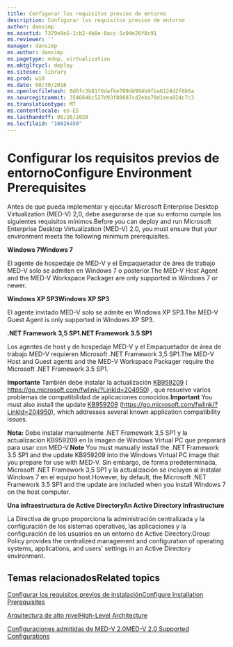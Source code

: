 ```yaml
---
title: Configurar los requisitos previos de entorno
description: Configurar los requisitos previos de entorno
author: dansimp
ms.assetid: 7379e8e5-1cb2-4b8e-8acc-5c04e26f8c91
ms.reviewer: ''
manager: dansimp
ms.author: dansimp
ms.pagetype: mdop, virtualization
ms.mktglfcycl: deploy
ms.sitesec: library
ms.prod: w10
ms.date: 08/30/2016
ms.openlocfilehash: 8d6fc3b81f6dafbe709dd904b9fba6124d2f6b6a
ms.sourcegitcommit: 354664bc527d93f80687cd2eba70d1eea024c7c3
ms.translationtype: MT
ms.contentlocale: es-ES
ms.lasthandoff: 06/26/2020
ms.locfileid: "10826450"
---
```

# <span data-ttu-id="fffa8-103">Configurar los requisitos previos de entorno</span><span class="sxs-lookup"><span data-stu-id="fffa8-103">Configure Environment Prerequisites</span></span>


<span data-ttu-id="fffa8-104">Antes de que pueda implementar y ejecutar Microsoft Enterprise Desktop Virtualization (MED-V) 2,0, debe asegurarse de que su entorno cumple los siguientes requisitos mínimos.</span><span class="sxs-lookup"><span data-stu-id="fffa8-104">Before you can deploy and run Microsoft Enterprise Desktop Virtualization (MED-V) 2.0, you must ensure that your environment meets the following minimum prerequisites.</span></span>

**<span data-ttu-id="fffa8-105">Windows 7</span><span class="sxs-lookup"><span data-stu-id="fffa8-105">Windows 7</span></span>**

<span data-ttu-id="fffa8-106">El agente de hospedaje de MED-V y el Empaquetador de área de trabajo MED-V solo se admiten en Windows 7 o posterior.</span><span class="sxs-lookup"><span data-stu-id="fffa8-106">The MED-V Host Agent and the MED-V Workspace Packager are only supported in Windows 7 or newer.</span></span>

**<span data-ttu-id="fffa8-107">Windows XP SP3</span><span class="sxs-lookup"><span data-stu-id="fffa8-107">Windows XP SP3</span></span>**

<span data-ttu-id="fffa8-108">El agente invitado MED-V solo se admite en Windows XP SP3.</span><span class="sxs-lookup"><span data-stu-id="fffa8-108">The MED-V Guest Agent is only supported in Windows XP SP3.</span></span>

**<span data-ttu-id="fffa8-109">.NET Framework 3,5 SP1</span><span class="sxs-lookup"><span data-stu-id="fffa8-109">.NET Framework 3.5 SP1</span></span>**

<span data-ttu-id="fffa8-110">Los agentes de host y de hospedaje MED-V y el Empaquetador de área de trabajo MED-V requieren Microsoft .NET Framework 3,5 SP1.</span><span class="sxs-lookup"><span data-stu-id="fffa8-110">The MED-V Host and Guest agents and the MED-V Workspace Packager require the Microsoft .NET Framework 3.5 SP1.</span></span>

<span data-ttu-id="fffa8-111">**Importante**  También debe instalar la actualización [KB959209](https://go.microsoft.com/fwlink/?LinkId=204950) ( https://go.microsoft.com/fwlink/?LinkId=204950) , que resuelve varios problemas de compatibilidad de aplicaciones conocidos.</span><span class="sxs-lookup"><span data-stu-id="fffa8-111">**Important** You must also install the update [KB959209](https://go.microsoft.com/fwlink/?LinkId=204950) (https://go.microsoft.com/fwlink/?LinkId=204950), which addresses several known application compatibility issues.</span></span>

 

<span data-ttu-id="fffa8-112">**Nota:**  Debe instalar manualmente .NET Framework 3,5 SP1 y la actualización KB959209 en la imagen de Windows Virtual PC que preparará para usar con MED-V.</span><span class="sxs-lookup"><span data-stu-id="fffa8-112">**Note** You must manually install the .NET Framework 3.5 SP1 and the update KB959209 into the Windows Virtual PC image that you prepare for use with MED-V.</span></span> <span data-ttu-id="fffa8-113">Sin embargo, de forma predeterminada, Microsoft .NET Framework 3,5 SP1 y la actualización se incluyen al instalar Windows 7 en el equipo host.</span><span class="sxs-lookup"><span data-stu-id="fffa8-113">However, by default, the Microsoft .NET Framework 3.5 SP1 and the update are included when you install Windows 7 on the host computer.</span></span>

 

**<span data-ttu-id="fffa8-114">Una infraestructura de Active Directory</span><span class="sxs-lookup"><span data-stu-id="fffa8-114">An Active Directory Infrastructure</span></span>**

<span data-ttu-id="fffa8-115">La Directiva de grupo proporciona la administración centralizada y la configuración de los sistemas operativos, las aplicaciones y la configuración de los usuarios en un entorno de Active Directory.</span><span class="sxs-lookup"><span data-stu-id="fffa8-115">Group Policy provides the centralized management and configuration of operating systems, applications, and users' settings in an Active Directory environment.</span></span>

## <span data-ttu-id="fffa8-116">Temas relacionados</span><span class="sxs-lookup"><span data-stu-id="fffa8-116">Related topics</span></span>


[<span data-ttu-id="fffa8-117">Configurar los requisitos previos de instalación</span><span class="sxs-lookup"><span data-stu-id="fffa8-117">Configure Installation Prerequisites</span></span>](configure-installation-prerequisites.md)

[<span data-ttu-id="fffa8-118">Arquitectura de alto nivel</span><span class="sxs-lookup"><span data-stu-id="fffa8-118">High-Level Architecture</span></span>](high-level-architecturemedv2.md)

[<span data-ttu-id="fffa8-119">Configuraciones admitidas de MED-V 2.0</span><span class="sxs-lookup"><span data-stu-id="fffa8-119">MED-V 2.0 Supported Configurations</span></span>](med-v-20-supported-configurations.md)

 

 





